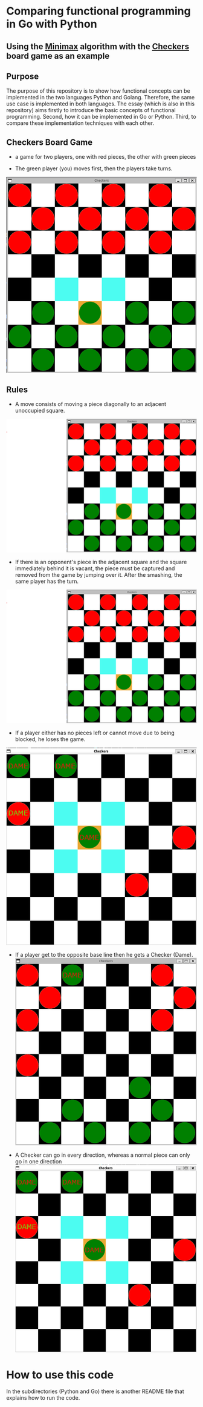 # Comparing functional programming in Go with Python
## Using the [Minimax](https://de.wikipedia.org/wiki/Minimax-Algorithmus) algorithm with the [Checkers](https://en.wikipedia.org/wiki/Checkers) board game as an example 

## Purpose
The purpose of this repository is to show how functional concepts can be implemented in the two languages Python and Golang. Therefore, the same use case is implemented in both languages. 
The essay (which is also in this repository) aims firstly to introduce the basic concepts of functional programming. Second, how it can be implemented in Go or Python. Third, to compare these implementation techniques with each other.  


## Checkers Board Game
- a game for two players, one with red pieces, the other with green pieces

- The green player (you) moves first, then the players take turns. 

![Starting a game](pictures_readme/Startgame.png)

## Rules


- A move consists of moving a piece diagonally to an adjacent unoccupied square. 

![Possible Moves](pictures_readme/normal_move.png)



- If there is an opponent's piece in the adjacent square and the square immediately behind it is vacant, the piece must be captured and removed from the game by jumping over it. After the smashing, the same player has the turn.

![Smashing a Piece](pictures_readme/smashing.png)

- If a player either has no pieces left or cannot move due to being blocked, he loses the game.

![Losing](pictures_readme/losing.png)
- If a player get to the opposite base line then he gets a Checker (Dame). 
![Dame](pictures_readme/dame.png)


- A Checker can go in every direction, whereas a normal piece can only go 
in one direction
![Dame Move](pictures_readme/dame_move.png)
# How to use this code 

In the subdirectories (Python and Go) there is another README file that explains how to run the code. 